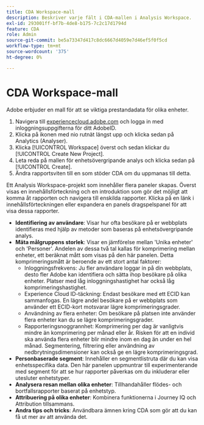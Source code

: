 ```yaml
---
title: CDA Workspace-mall
description: Beskriver varje fält i CDA-mallen i Analysis Workspace.
exl-id: 293001ff-bf7b-4de8-b175-7c2c17d1794d
feature: CDA
role: Admin
source-git-commit: be5a73347d417c8dc6667d4059e7d46ef5f0f5cd
workflow-type: tm+mt
source-wordcount: '375'
ht-degree: 0%

---
```


# CDA Workspace-mall

Adobe erbjuder en mall för att se viktiga prestandadata för olika enheter.

1. Navigera till [experiencecloud.adobe.com](https://experiencecloud.adobe.com) och logga in med inloggningsuppgifterna för ditt AdobeID.
1. Klicka på ikonen med nio rutnät längst upp och klicka sedan på Analytics (Analyser).
1. Klicka [!UICONTROL Workspace] överst och sedan klickar du [!UICONTROL Create New Project].
1. Leta reda på mallen för enhetsövergripande analys och klicka sedan på [!UICONTROL Create].
1. Ändra rapportsviten till en som stöder CDA om du uppmanas till detta.

Ett Analysis Workspace-projekt som innehåller flera paneler skapas. Överst visas en innehållsförteckning och en introduktion som gör det möjligt att komma åt rapporten och navigera till enskilda rapporter. Klicka på en länk i innehållsförteckningen eller expandera en panels dragspelspanel för att visa dessa rapporter.

<!--The content below is mirrored in /help/analyze/analysis-workspace/build-workspace-project/starter-projects.md-->

* **Identifiering av användare**: Visar hur ofta besökare på er webbplats identifieras med hjälp av metoder som baseras på enhetsövergripande analys.
* **Mäta målgruppens storlek**: Visar en jämförelse mellan &#39;Unika enheter&#39; och &#39;Personer&#39;. Andelen av dessa två tal kallas för komprimering mellan enheter, ett beräknat mått som visas på den här panelen. Detta komprimeringsmått är beroende av ett stort antal faktorer:
   * Inloggningsfrekvens: Ju fler användare loggar in på din webbplats, desto fler Adobe kan identifiera och sätta ihop besökare på olika enheter. Platser med låg inloggningshastighet har också låg komprimeringshastighet.
   * Experience Cloud ID-täckning: Endast besökare med ett ECID kan sammanfogas. En lägre andel besökare på er webbplats som använder ett ECID-kort motsvarar lägre komprimeringsgrader.
   * Användning av flera enheter: Om besökare på platsen inte använder flera enheter kan du se lägre komprimeringsgrader.
   * Rapporteringsnoggrannhet: Komprimering per dag är vanligtvis mindre än komprimering per månad eller år. Risken för att en individ ska använda flera enheter blir mindre inom en dag än under en hel månad. Segmentering, filtrering eller användning av nedbrytningsdimensioner kan också ge en lägre komprimeringsgrad.
* **Personbaserade segment**: Innehåller en segmentlistruta där du kan visa enhetsspecifika data. Den här panelen uppmuntrar till experimenterande med segment för att se hur rapporter påverkas om du inkluderar eller utesluter enhetstyper.
* **Analysera resan mellan olika enheter**: Tillhandahåller flödes- och bortfallsrapporter baserat på enhetstyp.
* **Attribuering på olika enheter**: Kombinera funktionerna i Journey IQ och Attribution tillsammans.
* **Andra tips och tricks**: Användbara ämnen kring CDA som gör att du kan få ut mer av att använda det.
